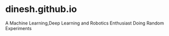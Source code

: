 # dinesh.github.io
A Machine Learning,Deep Learning and Robotics Enthusiast Doing Random Experiments 
